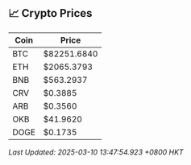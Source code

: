## 📈 Crypto Prices

| Coin | Price |
| ---- | ----- |
| BTC | $82251.6840 |
| ETH | $2065.3793 |
| BNB | $563.2937 |
| CRV | $0.3885 |
| ARB | $0.3560 |
| OKB | $41.9620 |
| DOGE | $0.1735 |

_Last Updated: 2025-03-10 13:47:54.923 +0800 HKT_